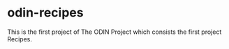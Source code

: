 # odin-recipes

This is the first project of The ODIN Project which consists the first project Recipes.